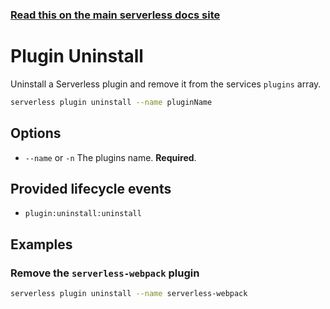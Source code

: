 <!--
title: Serverless Framework Commands - Cloudflare Workers - Plugin Uninstall
menuText: Plugin Uninstall
menuOrder: 8
description: Uninstall a Serverless plugin
layout: Doc
-->

<!-- DOCS-SITE-LINK:START automatically generated  -->
### [Read this on the main serverless docs site](https://www.serverless.com/framework/docs/providers/cloudflare-workers/cli-reference/plugin-uninstall)
<!-- DOCS-SITE-LINK:END -->

# Plugin Uninstall

Uninstall a Serverless plugin and remove it from the services `plugins` array.

```bash
serverless plugin uninstall --name pluginName
```

## Options
- `--name` or `-n` The plugins name. **Required**.

## Provided lifecycle events
- `plugin:uninstall:uninstall`

## Examples

### Remove the `serverless-webpack` plugin

```bash
serverless plugin uninstall --name serverless-webpack
```

